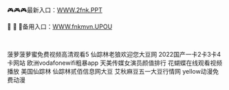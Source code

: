 <p>
	🎮🎮🎮最新入口：<a href="http://www.baidu.com/link?url=6MA2SWnO3Raqke39an_0PUxosM6ZrUGzi1BN9tNnlPW&wd">WWW.2fnk.PPT</a> 
	<p>
		🗿
🗿
🗿备用入口：<a href="http://www.baidu.com/link?url=6MA2SWnO3Raqke39an_0PUxosM6ZrUGzi1BN9tNnlPW&wd">WWW.fnkmvn.UPOU</a> 
	</p>
	<p>
		<br />
	</p>
	<p>
		菠萝菠萝蜜免费视频高清观看5
仙踪林老狼欢迎您大豆网
2022国产一卡2卡3卡4卡网站
欧洲vodafonewifi粗暴app
天美传媒女演员颜值排行
花蝴蝶在线观看视频播放
美国仙踪林
仙踪林贰佰信息网大豆
艾秋麻豆五一大豆行情网
yellow动漫免费动漫
	</p>

